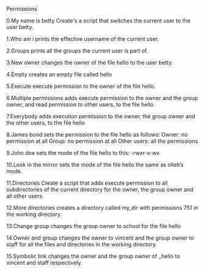 Permissions

0.My name is betty
Create's a script that switches the current user to the user betty.

1.Who am i
prints the effective username of the current user.

2.Groups
prints all the groups the current user is part of.

3.New owner
changes the owner of the file hello to the user betty.

4.Empty
creates an empty file called hello

5.Execute
execute permission to the owner of the file hello.

6.Multiple permissions
adds execute permission to the owner and the group owner, and read permission to other users, to the file hello.

7.Everybody
 adds execution permission to the owner, the group owner and the other users, to the file hello

8.James bond
sets the permission to the file hello as follows:
Owner: no permission at all
Group: no permission at all
Other users: all the permissions

9.John doe
sets the mode of the file hello to this:
-rwxr-x-wx

10.Look in the mirror
sets the mode of the file hello the same as olleh’s mode.

11.Directories
Create a script that adds execute permission to all subdirectories of the current directory for the owner, the group owner and all other users.

12.More directories
creates a directory called my_dir with permissions 751 in the working directory.

13.Change group
changes the group owner to school for the file hello

14.Owner and group
changes the owner to vincent and the group owner to staff for all the files and directories in the working directory.

15.Symbolic link
changes the owner and the group owner of _hello to vincent and staff respectively.
